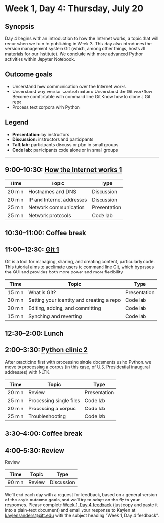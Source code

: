 # Week 1, Day 4: Thursday, July 20
## Synopsis

Day 4 begins with an introduction to how the Internet works, a topic that will
                recur when we turn to publishing in Week 3. This day also introduces the version
                management system Git (which, among other things, hosts all materials for our
                Institute). We conclude with more advanced Python activities within Jupyter
                Notebook.

## Outcome goals
* Understand how communication over the Internet works
* Understand why version control matters Understand the Git workflow Become comfortable with command line Git Know how to clone a Git repo
* Process text corpora with Python
## Legend

* **Presentation:** by instructors
* **Discussion:** instructors and participants
* **Talk lab:** participants discuss or plan in small groups
* **Code lab:** participants code alone or in small groups

* * *
## 9:00–10:30: [How the Internet works 1](internet_1.md)

Time | Topic | Type
---- | ---- | ---- 
20 min | Hostnames and DNS | Discussion
20 min | IP and Internet addresses | Discussion
25 min | Network communication | Presentation
25 min | Network protocols | Code lab

## 10:30–11:00: Coffee break

## 11:00–12:30: [Git 1](git_tutorial.md)

Git is a tool for managing, sharing, and creating content, particularly code. This tutorial aims to acclimate users to command line Git, which bypasses the GUI and provides both more power and more flexibility.

Time | Topic | Type
---- | ---- | ---- 
15 min | What is Git?  | Presentation
30 min | Setting your identity and creating a repo | Code lab
30 min | Editing, adding, and committing | Code lab
15 min | Synching and reverting | Code lab 

## 12:30–2:00: Lunch

## 2:00–3:30: [Python clinic 2](Python_Clinic_Day_2.html)

After practicing first with processing single documents using Python, we move to processing a corpus (in this case, of U.S. Presidential inaugural addresses) with NLTK.

Time | Topic | Type
---- | ---- | ---- 
20 min | Review | Presentation
25 min | Processing single files | Code lab
20 min | Processing a corpus | Code lab
25 min | Troubleshooting | Code lab

## 3:30–4:00: Coffee break

## 4:00–5:30: Review

Review

Time | Topic | Type
---- | ---- | ---- 
90 min | Review | Discussion

We’ll end each day with a request for feedback, based on a general version of the day’s outcome goals, and we’ll try to adapt on the fly to your responses. Please complete [Week 1, Day 4 feedback](week_1_day_4_feedback.md) (just copy and paste it into a plain-text document) and email your response to Kaylen at [kaylensanders@pitt.edu](mailto:kaylensanders@pitt.edu) with the subject heading “Week 1, Day 4 feedback”.